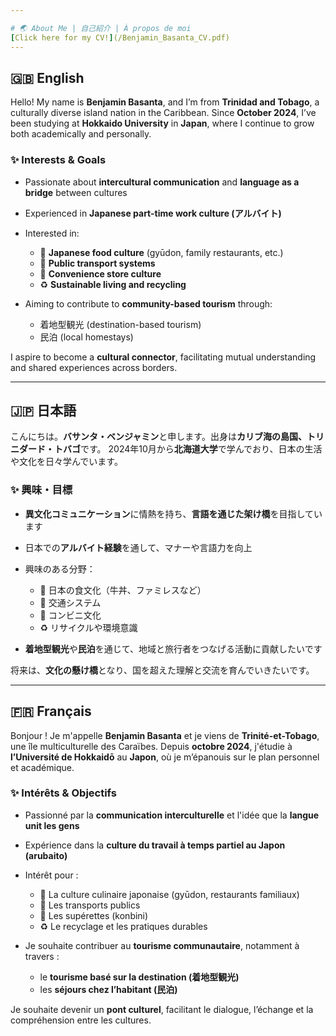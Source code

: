 ```yaml
---

# 🌏 About Me | 自己紹介 | À propos de moi
[Click here for my CV!](/Benjamin_Basanta_CV.pdf)
---
```


## 🇬🇧 **English**

Hello! My name is **Benjamin Basanta**, and I’m from **Trinidad and Tobago**, a culturally diverse island nation in the Caribbean. Since **October 2024**, I’ve been studying at **Hokkaido University** in **Japan**, where I continue to grow both academically and personally.

### ✨ Interests & Goals

* Passionate about **intercultural communication** and **language as a bridge** between cultures
* Experienced in **Japanese part-time work culture (アルバイト)**
* Interested in:

  * 🍱 **Japanese food culture** (gyūdon, family restaurants, etc.)
  * 🚆 **Public transport systems**
  * 🏪 **Convenience store culture**
  * ♻️ **Sustainable living and recycling**
* Aiming to contribute to **community-based tourism** through:

  * 着地型観光 (destination-based tourism)
  * 民泊 (local homestays)

I aspire to become a **cultural connector**, facilitating mutual understanding and shared experiences across borders.

---

## 🇯🇵 **日本語**

こんにちは。**バサンタ・ベンジャミン**と申します。出身は**カリブ海の島国、トリニダード・トバゴ**です。
2024年10月から**北海道大学**で学んでおり、日本の生活や文化を日々学んでいます。

### ✨ 興味・目標

* **異文化コミュニケーション**に情熱を持ち、**言語を通じた架け橋**を目指しています
* 日本での**アルバイト経験**を通して、マナーや言語力を向上
* 興味のある分野：

  * 🍱 日本の食文化（牛丼、ファミレスなど）
  * 🚆 交通システム
  * 🏪 コンビニ文化
  * ♻️ リサイクルや環境意識
* **着地型観光**や**民泊**を通じて、地域と旅行者をつなげる活動に貢献したいです

将来は、**文化の懸け橋**となり、国を超えた理解と交流を育んでいきたいです。

---

## 🇫🇷 **Français**

Bonjour ! Je m'appelle **Benjamin Basanta** et je viens de **Trinité-et-Tobago**, une île multiculturelle des Caraïbes. Depuis **octobre 2024**, j'étudie à **l’Université de Hokkaidō** au **Japon**, où je m’épanouis sur le plan personnel et académique.

### ✨ Intérêts & Objectifs

* Passionné par la **communication interculturelle** et l'idée que la **langue unit les gens**
* Expérience dans la **culture du travail à temps partiel au Japon (arubaito)**
* Intérêt pour :

  * 🍱 La culture culinaire japonaise (gyūdon, restaurants familiaux)
  * 🚆 Les transports publics
  * 🏪 Les supérettes (konbini)
  * ♻️ Le recyclage et les pratiques durables
* Je souhaite contribuer au **tourisme communautaire**, notamment à travers :

  * le **tourisme basé sur la destination (着地型観光)**
  * les **séjours chez l’habitant (民泊)**

Je souhaite devenir un **pont culturel**, facilitant le dialogue, l’échange et la compréhension entre les cultures.
